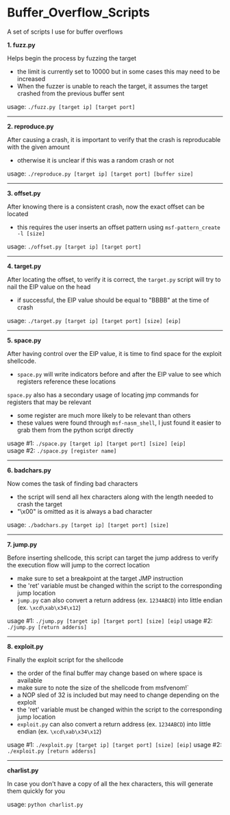 # Buffer_Overflow_Scripts
A set of scripts I use for buffer overflows

**1. fuzz.py**

Helps begin the process by fuzzing the target
- the limit is currently set to 10000 but in some cases this may need to be increased
- When the fuzzer is unable to reach the target, it assumes the target crashed from the previous buffer sent

usage: `./fuzz.py [target ip] [target port]`

<hr>

**2. reproduce.py**

After causing a crash, it is important to verify that the crash is reproducable with the given amount
- otherwise it is unclear if this was a random crash or not

usage: `./reproduce.py [target ip] [target port] [buffer size]`

<hr>

**3. offset.py**

After knowing there is a consistent crash, now the exact offset can be located
- this requires the user inserts an offset pattern using `msf-pattern_create -l [size]`

usage: `./offset.py [target ip] [target port]`

<hr>

**4. target.py**

After locating the offset, to verify it is correct, the `target.py` script will try to nail the EIP value on the head
- if successful, the EIP value should be equal to "BBBB" at the time of crash

usage: `./target.py [target ip] [target port] [size] [eip]`

<hr>

**5. space.py**

After having control over the EIP value, it is time to find space for the exploit shellcode. 
- `space.py` will write indicators before and after the EIP value to see which registers reference these locations

`space.py` also has a secondary usage of locating jmp commands for registers that may be relevant 
- some register are much more likely to be relevant than others
- these values were found through `msf-nasm_shell`, I just found it easier to grab them from the python script directly

usage #1: `./space.py [target ip] [target port] [size] [eip]`</br>
usage #2: `./space.py [register name]`

<hr>

**6. badchars.py**

Now comes the task of finding bad characters
- the script will send all hex characters along with the length needed to crash the target
- "\x00" is omitted as it is always a bad character

usage: `./badchars.py [target ip] [target port] [size]`

<hr>

**7. jump.py**

Before inserting shellcode, this script can target the jump address to verify the execution flow will jump to the correct location
- make sure to set a breakpoint at the target JMP instruction
- the 'ret' variable must be changed within the script to the corresponding jump location
- `jump.py` can also convert a return address (ex. `1234ABCD`) into little endian (ex. `\xcd\xab\x34\x12`)

usage #1: `./jump.py [target ip] [target port] [size] [eip]`
usage #2: `./jump.py [return adderss]`

<hr>

**8. exploit.py**

Finally the exploit script for the shellcode
- the order of the final buffer may change based on where space is available
- make sure to note the size of the shellcode from msfvenom!`
- a NOP sled of 32 is included but may need to change depending on the exploit
- the 'ret' variable must be changed within the script to the corresponding jump location
- `exploit.py` can also convert a return address (ex. `1234ABCD`) into little endian (ex. `\xcd\xab\x34\x12`)

usage #1: `./exploit.py [target ip] [target port] [size] [eip]`
usage #2: `./exploit.py [return adderss]`

<hr>

**charlist.py**

In case you don't have a copy of all the hex characters, this will generate them quickly for you

usage: `python charlist.py`

